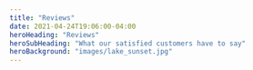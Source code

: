```yaml
---
title: "Reviews"
date: 2021-04-24T19:06:00-04:00
heroHeading: "Reviews"
heroSubHeading: "What our satisfied customers have to say"
heroBackground: "images/lake_sunset.jpg"
---
```

